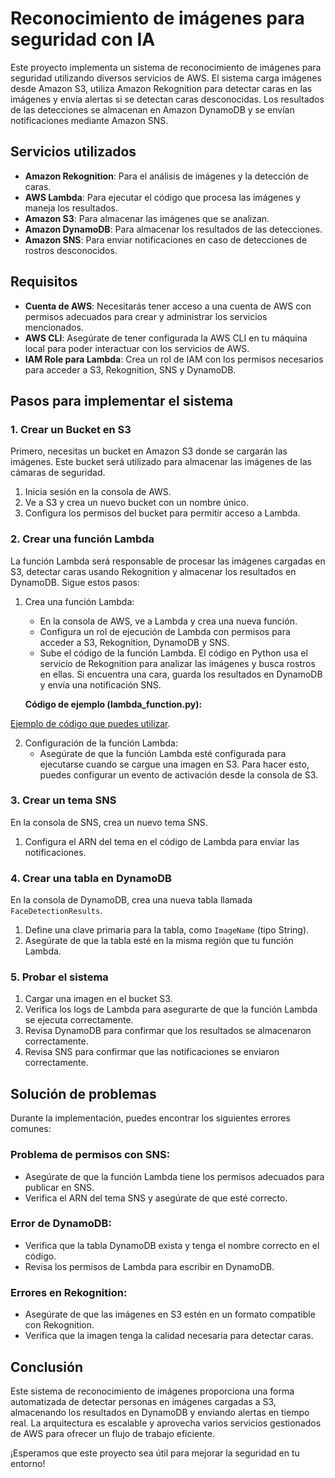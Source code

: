 # Reconocimiento de imágenes para seguridad con IA

Este proyecto implementa un sistema de reconocimiento de imágenes para seguridad utilizando diversos servicios de AWS. El sistema carga imágenes desde Amazon S3, utiliza Amazon Rekognition para detectar caras en las imágenes y envía alertas si se detectan caras desconocidas. Los resultados de las detecciones se almacenan en Amazon DynamoDB y se envían notificaciones mediante Amazon SNS.

## Servicios utilizados

- **Amazon Rekognition**: Para el análisis de imágenes y la detección de caras.
- **AWS Lambda**: Para ejecutar el código que procesa las imágenes y maneja los resultados.
- **Amazon S3**: Para almacenar las imágenes que se analizan.
- **Amazon DynamoDB**: Para almacenar los resultados de las detecciones.
- **Amazon SNS**: Para enviar notificaciones en caso de detecciones de rostros desconocidos.

## Requisitos

- **Cuenta de AWS**: Necesitarás tener acceso a una cuenta de AWS con permisos adecuados para crear y administrar los servicios mencionados.
- **AWS CLI**: Asegúrate de tener configurada la AWS CLI en tu máquina local para poder interactuar con los servicios de AWS.
- **IAM Role para Lambda**: Crea un rol de IAM con los permisos necesarios para acceder a S3, Rekognition, SNS y DynamoDB.

## Pasos para implementar el sistema

### 1. Crear un Bucket en S3

Primero, necesitas un bucket en Amazon S3 donde se cargarán las imágenes. Este bucket será utilizado para almacenar las imágenes de las cámaras de seguridad.

1. Inicia sesión en la consola de AWS.
2. Ve a S3 y crea un nuevo bucket con un nombre único.
3. Configura los permisos del bucket para permitir acceso a Lambda.

### 2. Crear una función Lambda

La función Lambda será responsable de procesar las imágenes cargadas en S3, detectar caras usando Rekognition y almacenar los resultados en DynamoDB. Sigue estos pasos:

1. Crea una función Lambda:
   - En la consola de AWS, ve a Lambda y crea una nueva función.
   - Configura un rol de ejecución de Lambda con permisos para acceder a S3, Rekognition, DynamoDB y SNS.
   - Sube el código de la función Lambda. El código en Python usa el servicio de Rekognition para analizar las imágenes y busca rostros en ellas. Si encuentra una cara, guarda los resultados en DynamoDB y envía una notificación SNS.

   **Código de ejemplo (lambda_function.py):**
   
[Ejemplo de código que puedes utilizar](lambdas/reconocimiento-caras).

2. Configuración de la función Lambda:
   - Asegúrate de que la función Lambda esté configurada para ejecutarse cuando se cargue una imagen en S3. Para hacer esto, puedes configurar un evento de activación desde la consola de S3.

### 3. Crear un tema SNS

En la consola de SNS, crea un nuevo tema SNS.

1. Configura el ARN del tema en el código de Lambda para enviar las notificaciones.

### 4. Crear una tabla en DynamoDB

En la consola de DynamoDB, crea una nueva tabla llamada `FaceDetectionResults`.

1. Define una clave primaria para la tabla, como `ImageName` (tipo String).
2. Asegúrate de que la tabla esté en la misma región que tu función Lambda.

### 5. Probar el sistema

1. Cargar una imagen en el bucket S3.
2. Verifica los logs de Lambda para asegurarte de que la función Lambda se ejecuta correctamente.
3. Revisa DynamoDB para confirmar que los resultados se almacenaron correctamente.
4. Revisa SNS para confirmar que las notificaciones se enviaron correctamente.

## Solución de problemas

Durante la implementación, puedes encontrar los siguientes errores comunes:

### Problema de permisos con SNS:
- Asegúrate de que la función Lambda tiene los permisos adecuados para publicar en SNS.
- Verifica el ARN del tema SNS y asegúrate de que esté correcto.

### Error de DynamoDB:
- Verifica que la tabla DynamoDB exista y tenga el nombre correcto en el código.
- Revisa los permisos de Lambda para escribir en DynamoDB.

### Errores en Rekognition:
- Asegúrate de que las imágenes en S3 estén en un formato compatible con Rekognition.
- Verifica que la imagen tenga la calidad necesaria para detectar caras.

## Conclusión

Este sistema de reconocimiento de imágenes proporciona una forma automatizada de detectar personas en imágenes cargadas a S3, almacenando los resultados en DynamoDB y enviando alertas en tiempo real. La arquitectura es escalable y aprovecha varios servicios gestionados de AWS para ofrecer un flujo de trabajo eficiente.

¡Esperamos que este proyecto sea útil para mejorar la seguridad en tu entorno!

